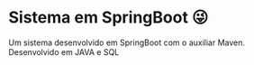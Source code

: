 # Sistema em SpringBoot :stuck_out_tongue_winking_eye:

Um sistema desenvolvido em SpringBoot com o auxiliar Maven.
Desenvolvido em JAVA e SQL
